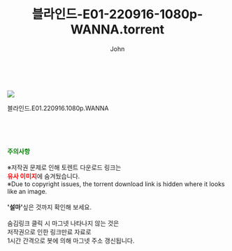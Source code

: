 ﻿---
layout: post
title:  "    블라인드-E01-220916-1080p-WANNA.torrent"
author: John
categories: [ 드라마 ]
tags: [  ]
image: https://torrentrj52.com/uploadfile/full/f94b83cc5187eb97daffa450c35388794ff982f4.jpg 
description: "    블라인드-E01-220916-1080p-WANNA torrent 정보 공유"
toc: true
toc_sticky: true
---

<br>
<p><img src="https://torrentrj52.com/uploadfile/full/f94b83cc5187eb97daffa450c35388794ff982f4.jpg"/></p>
 블라인드.E01.220916.1080p.WANNA  
    
<br><br><br>
<p data-ke-size="size16"><b><span style="color: green;">주의사항</span></b><br /><br />※저작권 문제로 인해 토렌트 다운로드 링크는<br /><b><span style="color: red;">유사 이미지</span></b>에 숨겨뒀습니다.<br />※Due to copyright issues, the torrent download link is hidden where it looks like an image.<br /><br /><b>'설마'</b>싶은 것까지 확인해 보세요.<br /><br />숨김링크 클릭 시 마그넷 나타나지 않는 것은<br />저작권으로 인한 링크만료 자료로<br />1시간 간격으로 봇에 의해 마그넷 주소 갱신됩니다.</p>
